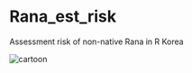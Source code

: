 # Rana_est_risk
Assessment risk of non-native Rana in R Korea


![cartoon](https://github.com/user-attachments/assets/7ff6b143-a575-4695-801d-dd0ecc8936cf)
